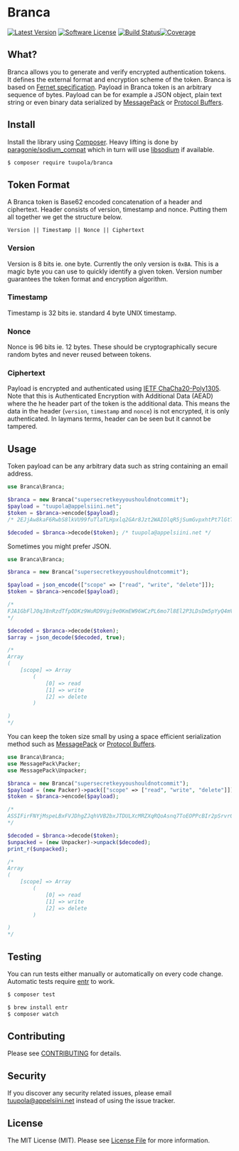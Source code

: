 #  Branca

[![Latest Version](https://img.shields.io/packagist/v/tuupola/branca.svg?style=flat-square)](https://packagist.org/packages/tuupola/branca)
[![Software License](https://img.shields.io/badge/license-MIT-brightgreen.svg?style=flat-square)](LICENSE.md)
[![Build Status](https://img.shields.io/travis/tuupola/branca/master.svg?style=flat-square)](https://travis-ci.org/tuupola/branca)[![Coverage](http://img.shields.io/codecov/c/github/tuupola/branca.svg?style=flat-square)](https://codecov.io/github/tuupola/branca)

## What?

Branca allows you to generate and verify encrypted authentication tokens. It
defines the external format and encryption scheme of the token. Branca is based on
[Fernet specification](https://github.com/fernet/spec/blob/master/Spec.md). Payload in Branca token is an arbitrary sequence of bytes. Payload can be for example
a JSON object, plain text string or even binary data serialized by [MessagePack](http://msgpack.org/) or [Protocol Buffers](https://developers.google.com/protocol-buffers/).

## Install

Install the library using [Composer](https://getcomposer.org/). Heavy lifting is done by [paragonie/sodium_compat](https://github.com/paragonie/sodium_compat) which in turn will use [libsodium](https://paragonie.com/book/pecl-libsodium) if available.

``` bash
$ composer require tuupola/branca
```

## Token Format

A Branca token is Base62 encoded concatenation of a header and ciphertext. Header
consists of version, timestamp and nonce. Putting them all together we get the
structure below.

```
Version || Timestamp || Nonce || Ciphertext
```

### Version

Version is 8 bits ie. one byte. Currently the only version is `0xBA`. This is a
magic byte you can use to quickly identify a given token. Version number guarantees
the token format and encryption algorithm.

### Timestamp

Timestamp is 32 bits ie. standard 4 byte UNIX timestamp.

### Nonce

Nonce is 96 bits ie. 12 bytes. These should be cryptographically secure random bytes
and never reused between tokens.

### Ciphertext

Payload is encrypted and authenticated using [IETF ChaCha20-Poly1305](https://download.libsodium.org/doc/secret-key_cryptography/chacha20-poly1305.html).
Note that this is Authenticated Encryption with Additional Data (AEAD) where the
he header part of the token is the additional data. This means the data in the
header (`version`, `timestamp` and `nonce`) is not encrypted, it is only
authenticated. In laymans terms, header can be seen but it cannot be tampered.

## Usage

Token payload can be any arbitrary data such as string containing an email
address.

```php
use Branca\Branca;

$branca = new Branca("supersecretkeyyoushouldnotcommit");
$payload = "tuupola@appelsiini.net";
$token = $branca->encode($payload);
/* 2EJjAw8kaF6RwbS8lkVU99fuTlaTLHpxlq2GAr8Jzt2WAIOlqR5jSumGvpxhtPt7lGtTjcdOcYcc8tnT */

$decoded = $branca->decode($token); /* tuupola@appelsiini.net */
```

Sometimes you might prefer JSON.

```php
use Branca\Branca;

$branca = new Branca("supersecretkeyyoushouldnotcommit");

$payload = json_encode(["scope" => ["read", "write", "delete"]]);
$token = $branca->encode($payload);

/*
FJA1GbFlJ0qJ8nRzdTfpODKz9WuRD9Vgi9e0KmEW96WCzPL6mo7l8El2P3LDsDm5pYyQ4mV3CIY0HOOT5M87w0nlwJysgafIE
*/

$decoded = $branca->decode($token);
$array = json_decode($decoded, true);

/*
Array
(
    [scope] => Array
        (
            [0] => read
            [1] => write
            [2] => delete
        )

)
*/
```

You can keep the token size small by using a space efficient serialization method such as [MessagePack](http://msgpack.org/) or [Protocol Buffers](https://developers.google.com/protocol-buffers/).

```php
use Branca\Branca;
use MessagePack\Packer;
use MessagePack\Unpacker;

$branca = new Branca("supersecretkeyyoushouldnotcommit");
$payload = (new Packer)->pack(["scope" => ["read", "write", "delete"]]);
$token = $branca->encode($payload);

/*
ASSIFirFNYjMspeLBxFVJDhgZJqhVVB2bxJTDULXcMRZXqRQoAsnq7ToEOPPcBIr2pSrvrGQtZQnMAY7Zrdbj
*/

$decoded = $branca->decode($token);
$unpacked = (new Unpacker)->unpack($decoded);
print_r($unpacked);

/*
Array
(
    [scope] => Array
        (
            [0] => read
            [1] => write
            [2] => delete
        )

)
*/
```

## Testing

You can run tests either manually or automatically on every code change. Automatic tests require [entr](http://entrproject.org/) to work.

``` bash
$ composer test
```
``` bash
$ brew install entr
$ composer watch
```

## Contributing

Please see [CONTRIBUTING](CONTRIBUTING.md) for details.

## Security

If you discover any security related issues, please email tuupola@appelsiini.net instead of using the issue tracker.

## License

The MIT License (MIT). Please see [License File](LICENSE.md) for more information.
